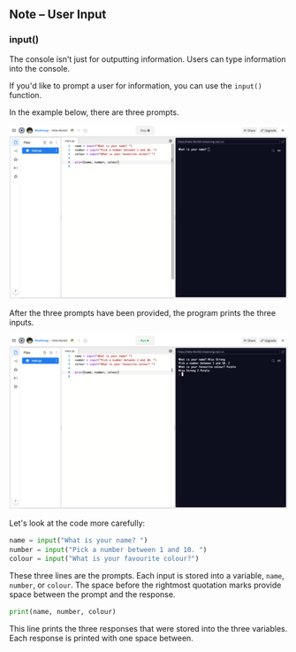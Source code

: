 ## Note – User Input

### input()

The console isn't just for outputting information. Users can type information into the console.

If you'd like to prompt a user for information, you can use the `input()` function. 

In the example below, there are three prompts.

![](../../Images/Input_Example_1.png)

After the three prompts have been provided, the program prints the three inputs.

![](../../Images/Input_Example_2.png)

Let's look at the code more carefully:

```python
name = input("What is your name? ")
number = input("Pick a number between 1 and 10. ")
colour = input("What is your favourite colour?")
```

These three lines are the prompts. Each input is stored into a variable, `name`, `number`, or `colour`. The space before the rightmost quotation marks provide space between the prompt and the response.

``` python
print(name, number, colour)
```

This line prints the three responses that were stored into the three variables. Each response is printed with one space between.